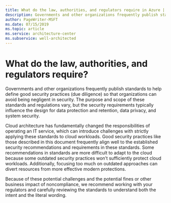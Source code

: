 ```yaml
---
title: What do the law, authorities, and regulators require in Azure | Microsoft Docs
description: Governments and other organizations frequently publish standards to help define good security practices (due diligence) so that organizations can avoid being negligent in security.
author: PageWriter-MSFT
ms.date: 07/15/2019
ms.topic: article
ms.service: architecture-center
ms.subservice: well-architected
---
```


# What do the law, authorities, and regulators require?

Governments and other organizations frequently publish standards to help define
good security practices (due diligence) so that organizations can avoid being
negligent in security. The purpose and scope of these standards and regulations
vary, but the security requirements typically influence the design for data
protection and retention, data privacy, and system security.

Cloud architecture has fundamentally changed the responsibilities of operating
an IT service, which can introduce challenges with strictly applying these
standards to cloud workloads. Good security practices like those described in
this document frequently align well to the established security recommendations
and requirements in these standards. Some recommendations in standards are more
difficult to adapt to the cloud because some outdated security practices won’t
sufficiently protect cloud workloads. Additionally, focusing too much on
outdated approaches can divert resources from more effective modern protections.

Because of these potential challenges and the potential fines or other business
impact of noncompliance, we recommend working with your regulators and carefully
reviewing the standards to understand both the intent and the literal wording.